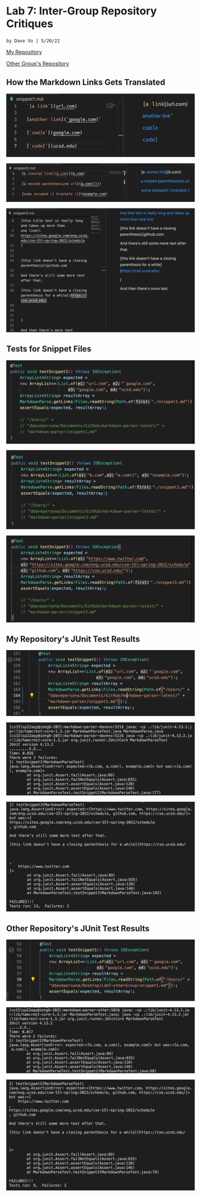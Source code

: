 # **Lab 7: Inter-Group Repository Critiques**

`by Dave Vo | 5/20/22`


[My Repository](https://github.com/ddavevo/markdown-parser-davevo)

[Other Group's Repository](https://github.com/nquach1515/markdown-parser-cse15l)

## How the Markdown Links Gets Translated

![](snippetpics-myrepo/2.%20testSnippet1Preview.png)

![](snippetpics-myrepo/2.%20testSnippet2Preview.png)

![](snippetpics-myrepo/2.%20testSnippet3Preview.png)

## Tests for Snippet Files
![](snippetpics-myrepo/1.%20testSnippet1.png)

![](snippetpics-myrepo/1.%20testSnippet2.png)

![](snippetpics-myrepo/1.%20testSnippet3.png)


## My Repository's JUnit Test Results

![](snippetpics-myrepo/3.testSnippet1Pass.png)

![](snippetpics-myrepo/3.testSnippet2Fail.png)

![](snippetpics-myrepo/3.testSnippet3Fail.png)

## Other Repository's JUnit Test Results

![](snippetpics-otherrepo/3.5.%20testSnippet1OtherPass.png)

![](snippetpics-otherrepo/3.5.%20testSnippet2OtherFail.png)

![](snippetpics-otherrepo/3.5.%20testSnippet3OtherFail.png)

